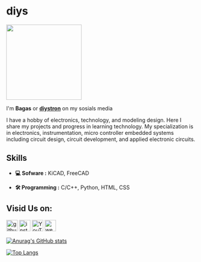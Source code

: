 # diys
<img src="https://github.com/diystron/diystron/blob/main/file/image.png" border-radius="50%" width="200" height="200"/>

I'm **Bagas** or [**diystron**](https://www.instagram.com/diystron/) on my sosials media

I have a hobby of electronics, technology, and modeling design. Here I share my projects and progress in learning technology. My specialization is in electronics, instrumentation, micro controller embedded systems including circuit design, circuit development, and applied electronic circuits.

## Skills

 
 * **💻 Sofware :** KiCAD, FreeCAD
          
 * **🛠️ Programming :** C/C++, Python, HTML, CSS

## Visid Us on:
[<img src='https://cdn.jsdelivr.net/npm/simple-icons@3.0.1/icons/github.svg' alt='github' height='30'>](https://github.com/diystron)  [<img src='https://cdn.jsdelivr.net/npm/simple-icons@3.0.1/icons/instagram.svg' alt='instagram' height='30'>](https://www.instagram.com/@diystron/)  [<img src='https://cdn.jsdelivr.net/npm/simple-icons@3.0.1/icons/youtube.svg' alt='YouTube' height='30'>](https://www.youtube.com/channel/@diystron_)  [<img src='https://cdn.jsdelivr.net/npm/simple-icons@3.0.1/icons/icloud.svg' alt='website' height='30'>](https://diystron.github.io/diys.id/index.html)  

[![Anurag's GitHub stats](https://github-readme-stats.vercel.app/api?username=diystron)](https://github.com/anuraghazra/github-readme-stats)

[![Top Langs](https://github-readme-stats.vercel.app/api/top-langs/?username=diystron)](https://github.com/anuraghazra/github-readme-stats)
